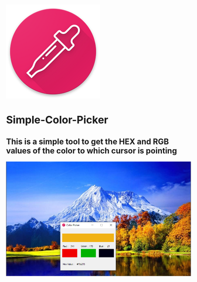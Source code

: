 ![icon](Icon.png)
# Simple-Color-Picker
## This is a simple tool to get the HEX and RGB values of the color to which cursor is pointing 
![screenshot](Screenshot.png)
